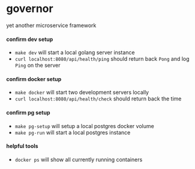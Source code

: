 # governor
yet another microservice framework

#### confirm dev setup

- `make dev` will start a local golang server instance
- `curl localhost:8080/api/health/ping` should return back `Pong` and log `Ping` on the server


#### confirm docker setup

- `make docker` will start two development servers locally
- `curl localhost:8080/api/health/check` should return back the time


#### confirm pg setup

- `make pg-setup` will setup a local postgres docker volume
- `make pg-run` will start a local postgres instance


#### helpful tools

- `docker ps` will show all currently running containers
